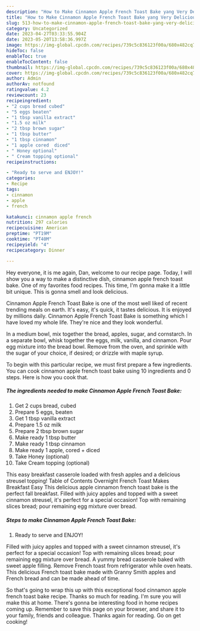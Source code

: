 ```yaml
---
description: "How to Make Cinnamon Apple French Toast Bake yang Very Delicious"
title: "How to Make Cinnamon Apple French Toast Bake yang Very Delicious"
slug: 513-how-to-make-cinnamon-apple-french-toast-bake-yang-very-delicious
category: Uncategorized
date: 2023-04-27T03:33:55.904Z
date: 2023-05-20T13:58:36.997Z
image: https://img-global.cpcdn.com/recipes/739c5c836123f00a/680x482cq70/cinnamon-apple-french-toast-bake-recipe-main-photo.jpg
hideToc: false
enableToc: true
enableTocContent: false
thumbnail: https://img-global.cpcdn.com/recipes/739c5c836123f00a/680x482cq70/cinnamon-apple-french-toast-bake-recipe-main-photo.jpg
cover: https://img-global.cpcdn.com/recipes/739c5c836123f00a/680x482cq70/cinnamon-apple-french-toast-bake-recipe-main-photo.jpg
author: Admin
authorAv: notfound
ratingvalue: 4.2
reviewcount: 23
recipeingredient:
- "2 cups bread cubed"
- "5 eggs beaten"
- "1 tbsp vanilla extract"
- "1.5 oz milk"
- "2 tbsp brown sugar"
- "1 tbsp butter"
- "1 tbsp cinnamon"
- "1 apple cored  diced"
- " Honey optional"
- " Cream topping optional"
recipeinstructions:

- "Ready to serve and ENJOY!"
categories:
- Recipe
tags:
- cinnamon
- apple
- french

katakunci: cinnamon apple french 
nutrition: 297 calories
recipecuisine: American
preptime: "PT19M"
cooktime: "PT40M"
recipeyield: "4"
recipecategory: Dinner

---
```



Hey everyone, it is me again, Dan, welcome to our recipe page. Today, I will show you a way to make a distinctive dish, cinnamon apple french toast bake. One of my favorites food recipes. This time, I'm gonna make it a little bit unique. This is gonna smell and look delicious.

Cinnamon Apple French Toast Bake is one of the most well liked of recent trending meals on earth. It's easy, it's quick, it tastes delicious. It is enjoyed by millions daily. Cinnamon Apple French Toast Bake is something which I have loved my whole life. They're nice and they look wonderful.

In a medium bowl, mix together the bread, apples, sugar, and cornstarch. In a separate bowl, whisk together the eggs, milk, vanilla, and cinnamon. Pour egg mixture into the bread bowl. Remove from the oven, and sprinkle with the sugar of your choice, if desired; or drizzle with maple syrup.


To begin with this particular recipe, we must first prepare a few ingredients. You can cook cinnamon apple french toast bake using 10 ingredients and 0 steps. Here is how you cook that.

<!--inarticleads1-->

##### The ingredients needed to make Cinnamon Apple French Toast Bake:

1. Get 2 cups bread, cubed
1. Prepare 5 eggs, beaten
1. Get 1 tbsp vanilla extract
1. Prepare 1.5 oz milk
1. Prepare 2 tbsp brown sugar
1. Make ready 1 tbsp butter
1. Make ready 1 tbsp cinnamon
1. Make ready 1 apple, cored + diced
1. Take  Honey (optional)
1. Take  Cream topping (optional)


This easy breakfast casserole loaded with fresh apples and a delicious streusel topping! Table of Contents Overnight French Toast Makes Breakfast Easy This delicious apple cinnamon french toast bake is the perfect fall breakfast. Filled with juicy apples and topped with a sweet cinnamon streusel, it&#39;s perfect for a special occasion! Top with remaining slices bread; pour remaining egg mixture over bread. 

<!--inarticleads2-->

##### Steps to make Cinnamon Apple French Toast Bake:


1. Ready to serve and ENJOY!

Filled with juicy apples and topped with a sweet cinnamon streusel, it&#39;s perfect for a special occasion! Top with remaining slices bread; pour remaining egg mixture over bread. A yummy bread casserole baked with sweet apple filling. Remove French toast from refrigerator while oven heats. This delicious French toast bake made with Granny Smith apples and French bread and can be made ahead of time. 

So that's going to wrap this up with this exceptional food cinnamon apple french toast bake recipe. Thanks so much for reading. I'm sure you will make this at home. There's gonna be interesting food in home recipes coming up. Remember to save this page on your browser, and share it to your family, friends and colleague. Thanks again for reading. Go on get cooking!
